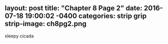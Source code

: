 layout: post
title:  "Chapter 8 Page 2"
date:   2016-07-18 19:00:02 -0400
categories: strip grip
strip-image: ch8pg2.png
---
sleepy cicada
